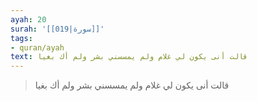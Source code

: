 ```yaml
---
ayah: 20
surah: '[[019|سورة]]'
tags:
- quran/ayah
text: قالت أنى يكون لي غلام ولم يمسسني بشر ولم أك بغيا
---
```

> قالت أنى يكون لي غلام ولم يمسسني بشر ولم أك بغيا
